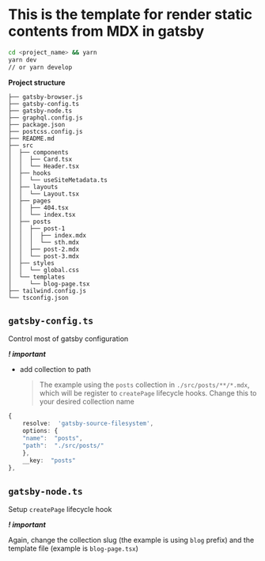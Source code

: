 # This is the template for render static contents from MDX in gatsby

```bash
cd <project_name> && yarn
yarn dev 
// or yarn develop
```
**Project structure**
```
├── gatsby-browser.js 
├── gatsby-config.ts
├── gatsby-node.ts
├── graphql.config.js
├── package.json
├── postcss.config.js
├── README.md
├── src
│  ├── components
│  │  ├── Card.tsx
│  │  └── Header.tsx
│  ├── hooks
│  │  └── useSiteMetadata.ts
│  ├── layouts
│  │  └── Layout.tsx
│  ├── pages
│  │  ├── 404.tsx
│  │  └── index.tsx
│  ├── posts
│  │  ├── post-1
│  │  │  ├── index.mdx
│  │  │  └── sth.mdx
│  │  ├── post-2.mdx
│  │  └── post-3.mdx
│  ├── styles
│  │  └── global.css
│  └── templates
│     └── blog-page.tsx
├── tailwind.config.js
└── tsconfig.json
```

## `gatsby-config.ts`

Control most of gatsby configuration

***! important***

- add collection to path 
	
	> The example using the `posts` collection in `./src/posts/**/*.mdx`, which will be register to `createPage` lifecycle hooks. Change this to your desired collection name  
```ts
{
	resolve:  'gatsby-source-filesystem',
	options: {
	"name":  "posts",
	"path":  "./src/posts/"
	},
	__key:  "posts"
},
```

## `gatsby-node.ts`

Setup `createPage` lifecycle hook

***! important***

Again, change the collection slug (the example is using `blog` prefix) and the template file (example is `blog-page.tsx`)